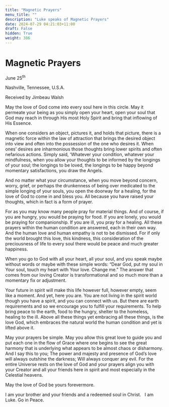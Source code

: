 ```yaml
---
title: "Magnetic Prayers"
menu_title: ""
description: "Luke speaks of Magnetic Prayers"
date: 2024-07-29 04:21:03+11:00
draft: False
hidden: True
weight: 386
---
```

# Magnetic Prayers 

June 25<sup>th</sup>

Nashville, Tennessee, U.S.A.

Received by Jimbeau Walsh  



May the love of God come into every soul here in this circle. May it permeate your being as you simply open your heart, open your soul that God may reach in through His most Holy Spirit and bring that inflowing of His Essence. 
  
When one considers an object, pictures it, and holds that picture, there is a magnetic force within the law of attraction that brings the desired object into view and often into the possession of the one who desires it. When ones’ desires are inharmonious those thoughts bring lower spirits and often nefarious actions. Simply said, ‘Whatever your condition, whatever your mindfulness, when you allow your thoughts to be informed by the longings of your soul; the longings to be loved, the longings to be happy beyond momentary satisfactions, you draw the Angels. 

And no matter what your circumstance, when you move beyond concern, worry, grief, or perhaps the drunkenness of being over medicated to the simple longing of your souls, you open the doorway for a healing, for the love of God to come in and bless you. All because you have raised your thoughts, which in fact is a form of prayer. 

For as you may know many people pray for material things. And of course, if you are hungry, you would be praying for food. If you are lonely, you would be praying for companionship. If you are ill, you pray for a healing. All these prayers within the human condition are answered, each in their own way. And the human love and human empathy is not to be dismissed. For if only the world brought this love, this kindness, this consideration of the preciousness of life to every soul there would be peace and much greater happiness.         
    
When you go to God with all your heart, all your soul, and you speak maybe without words or maybe with these simple words: “Dear God, put my soul in Your soul, touch my heart with Your love. Change me.” The answer that comes from our loving Creator is transformational and so much more than a momentary fix or adjustment. 
   
Your future in spirit will make this life however full, however empty, seem like a moment. And yet, here you are. You are not living in the spirit world though you have a spirit, and you can connect with us. But there are earth requirements and so we encourage you to fulfill your requirements. To help bring peace to the earth, food to the hungry, shelter to the homeless, healing to the ill. Above all these things yet embracing all these things, is the love God, which embraces the natural world the human condition and yet is lifted above it.
           
May your prayers be simple. May you allow this great love to guide you and put each one in the flow of Grace where one begins to see the great harmony that is underlying what appears to be almost chaos or disharmony. And I say this to you; The power and majesty and presence of God’s love will always outshine the darkness; Will always conquer any evil. For the entire Universe rests on the love of God and your prayers align you with your Creator and all your friends here in spirit and most especially in the Celestial heavens. 
 
May the love of God be yours forevermore. 
   
I am your brother and your friends and a redeemed soul in Christ.   I am Luke. Go in Peace.